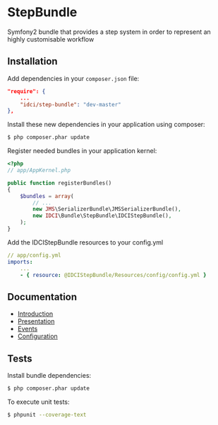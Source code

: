 StepBundle
==========

Symfony2 bundle that provides a step system in order to represent an highly customisable workflow


Installation
------------

Add dependencies in your `composer.json` file:
```json
"require": {
    ...
    "idci/step-bundle": "dev-master"
},
```

Install these new dependencies in your application using composer:
```sh
$ php composer.phar update
```

Register needed bundles in your application kernel:
```php
<?php
// app/AppKernel.php

public function registerBundles()
{
    $bundles = array(
        // ...
        new JMS\SerializerBundle\JMSSerializerBundle(),
        new IDCI\Bundle\StepBundle\IDCIStepBundle(),
    );
}
```

Add the IDCIStepBundle resources to your config.yml
```yml
// app/config.yml
imports:
    ...
    - { resource: @IDCIStepBundle/Resources/config/config.yml }
```

Documentation
-------------

* [Introduction](Resources/doc/introduction.md)
* [Presentation](Resources/doc/presentation.md)
* [Events](Resources/doc/events.md)
* [Configuration](Resources/doc/configuration.md)


Tests
-----

Install bundle dependencies:
```sh
$ php composer.phar update
```

To execute unit tests:
```sh
$ phpunit --coverage-text
```
